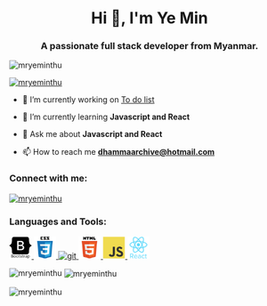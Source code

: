 <h1 align="center">Hi 👋, I'm Ye Min</h1>
<h3 align="center">A passionate full stack developer from Myanmar.</h3>

<p align="left"> <img src="https://komarev.com/ghpvc/?username=mryeminthu&label=Profile%20views&color=0e75b6&style=flat" alt="mryeminthu" /> </p>

<p align="left"> <a href="https://twitter.com/mryeminthu" target="blank"><img src="https://img.shields.io/twitter/follow/mryeminthu?logo=twitter&style=for-the-badge" alt="mryeminthu" /></a> </p>

- 🔭 I’m currently working on [To do list](https://github.com/mryeminthu/To-Do-list)

- 🌱 I’m currently learning **Javascript and React**

- 💬 Ask me about **Javascript and React**

- 📫 How to reach me **dhammaarchive@hotmail.com**

<h3 align="left">Connect with me:</h3>
<p align="left">
<a href="https://twitter.com/mryeminthu" target="blank"><img align="center" src="https://raw.githubusercontent.com/rahuldkjain/github-profile-readme-generator/master/src/images/icons/Social/twitter.svg" alt="mryeminthu" height="30" width="40" /></a>
</p>

<h3 align="left">Languages and Tools:</h3>
<p align="left"> <a href="https://getbootstrap.com" target="_blank" rel="noreferrer"> <img src="https://raw.githubusercontent.com/devicons/devicon/master/icons/bootstrap/bootstrap-plain-wordmark.svg" alt="bootstrap" width="40" height="40"/> </a> <a href="https://www.w3schools.com/css/" target="_blank" rel="noreferrer"> <img src="https://raw.githubusercontent.com/devicons/devicon/master/icons/css3/css3-original-wordmark.svg" alt="css3" width="40" height="40"/> </a> <a href="https://git-scm.com/" target="_blank" rel="noreferrer"> <img src="https://www.vectorlogo.zone/logos/git-scm/git-scm-icon.svg" alt="git" width="40" height="40"/> </a> <a href="https://www.w3.org/html/" target="_blank" rel="noreferrer"> <img src="https://raw.githubusercontent.com/devicons/devicon/master/icons/html5/html5-original-wordmark.svg" alt="html5" width="40" height="40"/> </a> <a href="https://developer.mozilla.org/en-US/docs/Web/JavaScript" target="_blank" rel="noreferrer"> <img src="https://raw.githubusercontent.com/devicons/devicon/master/icons/javascript/javascript-original.svg" alt="javascript" width="40" height="40"/> </a> <a href="https://reactjs.org/" target="_blank" rel="noreferrer"> <img src="https://raw.githubusercontent.com/devicons/devicon/master/icons/react/react-original-wordmark.svg" alt="react" width="40" height="40"/> </a> </p>

<p><img align="left" src="https://github-readme-stats.vercel.app/api/top-langs?username=mryeminthu&show_icons=true&locale=en&layout=compact" alt="mryeminthu" /></p>

<p>&nbsp;<img align="center" src="https://github-readme-stats.vercel.app/api?username=mryeminthu&show_icons=true&locale=en" alt="mryeminthu" /></p>

<p><img align="center" src="https://github-readme-streak-stats.herokuapp.com/?user=mryeminthu&" alt="mryeminthu" /></p>
